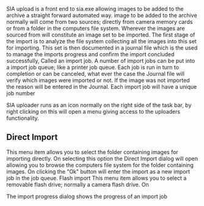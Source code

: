 SIA upload is a front end to sia.exe allowing images to be added to the archive a straight forward automated way. image to be added to the archive normally will come from two sources; directly from camera memory cards or from a folder in the computers file system.
Wherever the images are sourced from will constitute an image set to be imported. The first stage of the import is to analyze the file system collecting all the images into this set for importing.
This set is then documented in a journal file which is the used to manage the imports progress and confirm the import concluded successfully, Called an import job.
A number of import jobs can be put into a import job queue; like a printer job queue. Each job is run in turn to completion or can be canceled, what ever the case the Journal file will verify which images were imported or not. If the image was not imported the reason will be entered in the Journal.
Each import job will have a unique job number

SIA uploader runs as an icon normally on the right side of the task bar, by right clicking on this will open a menu giving access to the uploaders functionality.
## Direct Import ##
This menu item allows you to select the folder containing images for importing directly. On selecting this option the Direct Import dialog will open allowing you to browse the computers file system for the folder containing images. On clicking the "Ok" button will enter the import as a new import job in the job queue.
Flash import
This menu item allows you to select a removable flash drive; normally a camera flash drive. On   

The import progress dialog shows the progress of an import job
